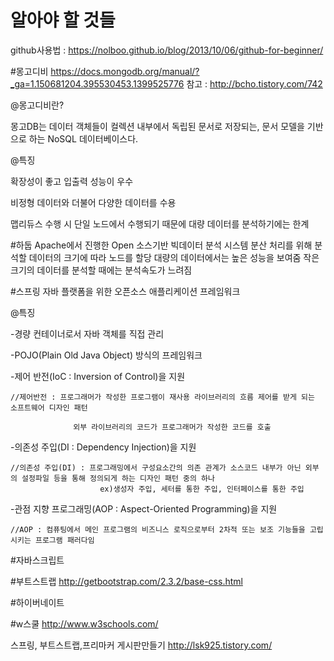 # 알아야 할 것들
github사용법 : https://nolboo.github.io/blog/2013/10/06/github-for-beginner/

#몽고디비
https://docs.mongodb.org/manual/?_ga=1.150681204.395530453.1399525776
참고 : http://bcho.tistory.com/742

@몽고디비란?

몽고DB는 데이터 객체들이 컬렉션 내부에서 독립된 문서로 저장되는, 문서 모델을 기반으로 하는 NoSQL 데이터베이스다.

@특징

확장성이 좋고 입출력 성능이 우수

비정형 데이터와 더불어 다양한 데이터를 수용

맵리듀스 수행 시 단일 노드에서 수행되기 때문에 대량 데이터를 분석하기에는 한계

#하둡
Apache에서 진행한 Open 소스기반 빅데이터 분석 시스템
분산 처리를 위해 분석할 데이터의 크기에 따라 노드를 할당
대량의 데이터에서는 높은 성능을 보여줌
작은 크기의 데이터를 분석할 때에는 분석속도가 느려짐

#스프링
자바 플랫폼을 위한 오픈소스 애플리케이션 프레임워크

@특징

-경량 컨테이너로서 자바 객체를 직접 관리

-POJO(Plain Old Java Object) 방식의 프레임워크

-제어 반전(IoC : Inversion of Control)을 지원

    //제어반전 : 프로그래머가 작성한 프로그램이 재사용 라이브러리의 흐름 제어를 받게 되는 소프트웨어 디자인 패턴
    
                  외부 라이브러리의 코드가 프로그래머가 작성한 코드를 호출
                  
-의존성 주입(DI : Dependency Injection)을 지원

    //의존성 주입(DI) : 프로그래밍에서 구성요소간의 의존 관계가 소스코드 내부가 아닌 외부의 설정파일 등을 통해 정의되게 하는 디자인 패턴 중의 하나
                        ex)생성자 주입, 세터를 통한 주입, 인터페이스를 통한 주입
    
-관점 지향 프로그래밍(AOP : Aspect-Oriented Programming)을 지원

    //AOP : 컴퓨팅에서 메인 프로그램의 비즈니스 로직으로부터 2차적 또는 보조 기능들을 고립시키는 프로그램 패러다임

#자바스크립트

#부트스트랩
http://getbootstrap.com/2.3.2/base-css.html

#하이버네이트

#w스쿨
http://www.w3schools.com/

스프링, 부트스트랩,프리마커 게시판만들기
http://lsk925.tistory.com/
